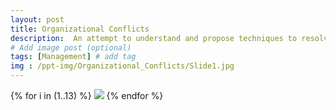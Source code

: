 ```yaml
---
layout: post
title: Organizational Conflicts
description:  An attempt to understand and propose techniques to resolve organizational conflicts with some case studies. # Add post description (optional)
# Add image post (optional)
tags: [Management] # add tag
img : /ppt-img/Organizational_Conflicts/Slide1.jpg
---
```


{% for i in (1..13) %}
  <img src="{{site.baseurl}}/assets/ppt-img/Organizational_Conflicts/Slide{{i}}.jpg"/>
{% endfor %}

